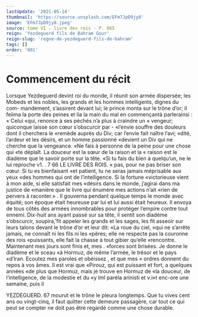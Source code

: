 ```yaml
---
lastUpdate: '2021-05-14'
thumbnail: 'https://source.unsplash.com/EFm7JpD9jy8'
image: 'EFm7JpD9jy8.jpeg'
source: tome VI - livre des rois - P. 065
reign: 'Yezdeguerd fils de Bahram Gour'
reign-slug: 'regne-de-yezdeguerd-fils-de-bahram'
tags: []
order: '001'
---
```


# Commencement du récit

Lorsque Yezdeguerd devint roi du monde, il réunit son armée dispersée; les Mobeds et les nobles, les grands et les hommes intelligents, dignes du com- mandement, s’assirent devant lui; le prince monta
sur le trône d’or; il feiima la porte des peines et lia
la main du mal en commençantà parlerainsi : « Celui
«qui, renonce à ses péchés n’a plus à craindre un
« vengeur; quiconque laisse son cœur s’obscurcir par -
«l’envie souffre des douleurs dont il cherchera le «remède auprès du Div; car l’envie fait naître l’avi;
«dité, l’ardeur et les désirs, et un homme passionné «devient un Div qui ne cherche que la vengeance. «Ne fais à personne de la peine pour une chose qui «te déplaît. La douceur est la sœur de la raison et la
« raison est le diadème que le savoir porte sur la tête. «Si tu fais du bien à quelqu’un, ne le lui reproche
v1. . 7
66 LE LIVRE DES ROIS.
« pas, pour ne pas briser son cœur. Si tu es bienfaisant
«et patient, tu ne seras jamais méprisable aux yeux «des hommes qui ont de l’intelligence. Si la fortune «victorieuse vient à mon aide, si elle satisfait mes «désirs dans le monde, j’agirai dans ma justice de «manière que le livre qui énumère mes actions n’ait
«rien de pervers à raconter.» .
Il gouverna pendant quelque temps le monde avec équité; son époque était heureuse par lui et
lui aussi était heureux. Il envoya de tous côtés des armées innombrables pour protéger l’empire contre
tout ennemi. Dix-huit ans ayant passé sur sa tête, il sentit son diadème s’obscurcir, soupira,’fit appeler
les grands et les sages, les fit asseoir sur leurs talons devant le trône d’or et leur dit: «La roue du ciel,
«qui ne s’arrête jamais, ne connaît ni les fils ni les
«pères; elle ne respecte pas la couronne des rois «puissants, elle fait la chasse à tout gibier qu’elle «rencontre. Maintenant mes jours sont finis et, mes
. «forces sont brisées. Je donne le diadème et le sceau
«à Hormuz, de même l’armée, le trésor et le pays
«d’lran. Ecoutez mes paroles et obéissez , et que mes
« ordres donnent du repos à vos âmes. Il est vrai que «Pirouz, qui est puissant et fort, a quelques années «de plus que Hormuz, mais je trouve en Hormuz de «la douceur, de l’intelligence, de la modestie et du
«y Iml paréla arinisti et v.i»t enc-ore une semaine, puis il

YEZDEGUERD. 67 mourut et le trône le pleura longtemps. Que tu vives
cent ans ou vingt-cinq, il faut quitter cette demeure passagère, car tout ce qui peut se compter ne doit pas être regardé comme une chose durable.
